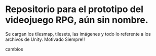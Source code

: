 # Repositorio para el prototipo del videojuego RPG, aún sin nombre.

Se cargan los tilesmap, tilesets, las imágenes y todo lo referente a los archivos de Unity.
Motivado Siempre!!

cambios
